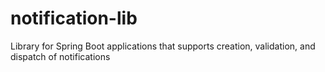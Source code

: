 # notification-lib
Library for Spring Boot applications that supports creation, validation, and dispatch of notifications
